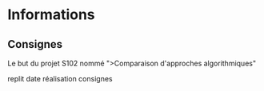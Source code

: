 # Informations

## Consignes

Le but du projet S102 nommé ">Comparaison d'approches algorithmiques"


replit
date réalisation
consignes
